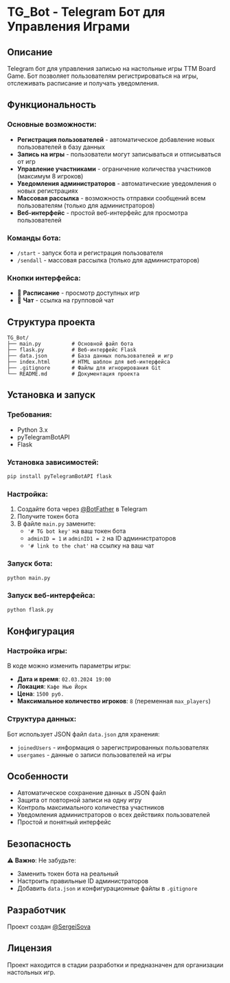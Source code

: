 # TG_Bot - Telegram Бот для Управления Играми

## Описание

Telegram бот для управления записью на настольные игры TTM Board Game. Бот позволяет пользователям регистрироваться на игры, отслеживать расписание и получать уведомления.

## Функциональность

### Основные возможности:
- **Регистрация пользователей** - автоматическое добавление новых пользователей в базу данных
- **Запись на игры** - пользователи могут записываться и отписываться от игр
- **Управление участниками** - ограничение количества участников (максимум 8 игроков)
- **Уведомления администраторов** - автоматические уведомления о новых регистрациях
- **Массовая рассылка** - возможность отправки сообщений всем пользователям (только для администраторов)
- **Веб-интерфейс** - простой веб-интерфейс для просмотра пользователей

### Команды бота:
- `/start` - запуск бота и регистрация пользователя
- `/sendall` - массовая рассылка (только для администраторов)

### Кнопки интерфейса:
- 📅 **Расписание** - просмотр доступных игр
- 📝 **Чат** - ссылка на групповой чат

## Структура проекта

```
TG_Bot/
├── main.py          # Основной файл бота
├── flask.py         # Веб-интерфейс Flask
├── data.json        # База данных пользователей и игр
├── index.html       # HTML шаблон для веб-интерфейса
├── .gitignore       # Файлы для игнорирования Git
└── README.md        # Документация проекта
```

## Установка и запуск

### Требования:
- Python 3.x
- pyTelegramBotAPI
- Flask

### Установка зависимостей:
```bash
pip install pyTelegramBotAPI flask
```

### Настройка:
1. Создайте бота через [@BotFather](https://t.me/botfather) в Telegram
2. Получите токен бота
3. В файле `main.py` замените:
   - `'# TG bot key'` на ваш токен бота
   - `adminID = 1` и `adminID1 = 2` на ID администраторов
   - `'# link to the chat'` на ссылку на ваш чат

### Запуск бота:
```bash
python main.py
```

### Запуск веб-интерфейса:
```bash
python flask.py
```

## Конфигурация

### Настройка игры:
В коде можно изменить параметры игры:
- **Дата и время**: `02.03.2024 19:00`
- **Локация**: `Кафе Нью Йорк`
- **Цена**: `1500 руб.`
- **Максимальное количество игроков**: `8` (переменная `max_players`)

### Структура данных:
Бот использует JSON файл `data.json` для хранения:
- `joinedUsers` - информация о зарегистрированных пользователях
- `usergames` - данные о записи пользователей на игры

## Особенности

- Автоматическое сохранение данных в JSON файл
- Защита от повторной записи на одну игру
- Контроль максимального количества участников
- Уведомления администраторов о всех действиях пользователей
- Простой и понятный интерфейс

## Безопасность

⚠️ **Важно**: Не забудьте:
- Заменить токен бота на реальный
- Настроить правильные ID администраторов
- Добавить `data.json` и конфигурационные файлы в `.gitignore`

## Разработчик

Проект создан [@SergeiSova](https://github.com/SergeiSova)

## Лицензия

Проект находится в стадии разработки и предназначен для организации настольных игр.
